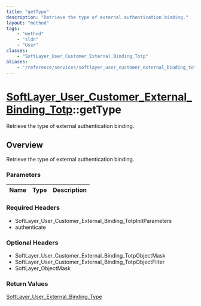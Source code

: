 ```yaml
---
title: "getType"
description: "Retrieve the type of external authentication binding."
layout: "method"
tags:
    - "method"
    - "sldn"
    - "User"
classes:
    - "SoftLayer_User_Customer_External_Binding_Totp"
aliases:
    - "/reference/services/softlayer_user_customer_external_binding_totp/getType"
---
```

# [SoftLayer_User_Customer_External_Binding_Totp](/reference/services/SoftLayer_User_Customer_External_Binding_Totp)::getType

Retrieve the type of external authentication binding.


## Overview 
Retrieve the type of external authentication binding.

### Parameters 
|Name | Type | Description |
| --- | --- | --- |


### Required Headers
* SoftLayer_User_Customer_External_Binding_TotpInitParameters
* authenticate

### Optional Headers
* SoftLayer_User_Customer_External_Binding_TotpObjectMask
* SoftLayer_User_Customer_External_Binding_TotpObjectFilter
* SoftLayer_ObjectMask

### Return Values
<a href='/reference/datatypes/SoftLayer_User_External_Binding_Type'>SoftLayer_User_External_Binding_Type </a>

